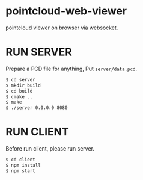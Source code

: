 # pointcloud-web-viewer
pointcloud viewer on browser via websocket.

# RUN SERVER
Prepare a PCD file for anything,
Put `server/data.pcd`.

```bash
$ cd server
$ mkdir build
$ cd build
$ cmake ..
$ make
$ ./server 0.0.0.0 8080
```
# RUN CLIENT
Before run client, please run server.

```bash
$ cd client
$ npm install
$ npm start
```
